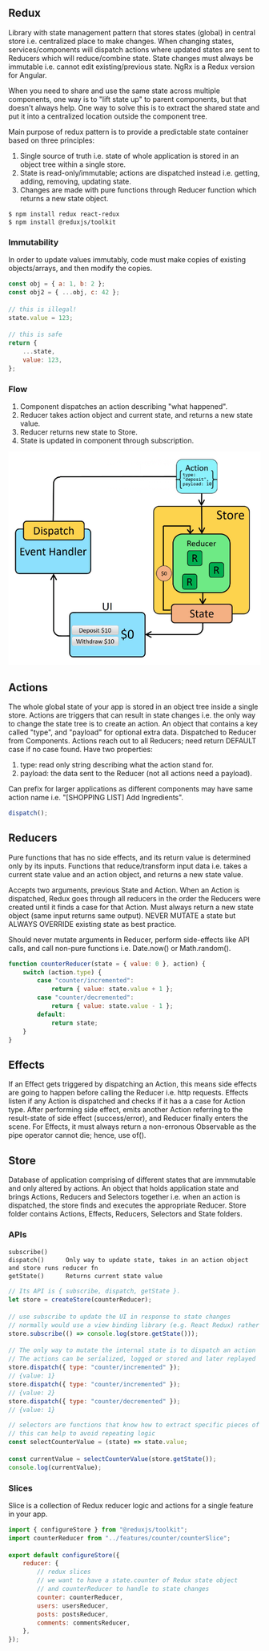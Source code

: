 ## Redux

Library with state management pattern that stores states (global) in central store i.e. centralized place to make changes. When changing states, services/components will dispatch actions where updated states are sent to Reducers which will reduce/combine state. State changes must always be immutable i.e. cannot edit existing/previous state. NgRx is a Redux version for Angular.

When you need to share and use the same state across multiple components, one way is to "lift state up" to parent components, but that doesn't always help. One way to solve this is to extract the shared state and put it into a centralized location outside the component tree.

Main purpose of redux pattern is to provide a predictable state container based on three principles:

1. Single source of truth i.e. state of whole application is stored in an object tree within a single store.
2. State is read-only/immutable; actions are dispatched instead i.e. getting, adding, removing, updating state.
3. Changes are made with pure functions through Reducer function which returns a new state object.

```console
$ npm install redux react-redux
$ npm install @reduxjs/toolkit
```

### Immutability

In order to update values immutably, code must make copies of existing objects/arrays, and then modify the copies.

```js
const obj = { a: 1, b: 2 };
const obj2 = { ...obj, c: 42 };

// this is illegal!
state.value = 123;

// this is safe
return {
    ...state,
    value: 123,
};
```

### Flow

1. Component dispatches an action describing "what happened".
2. Reducer takes action object and current state, and returns a new state value.
3. Reducer returns new state to Store.
4. State is updated in component through subscription.

<img src="./_snapshots/redux-flow.png">

## Actions

The whole global state of your app is stored in an object tree inside a single store. Actions are triggers that can result in state changes i.e. the only way to change the state tree is to create an action. An object that contains a key called "type", and "payload" for optional extra data. Dispatched to Reducer from Components. Actions reach out to all Reducers; need return DEFAULT case if no case found. Have two properties:

1. type: read only string describing what the action stand for.
2. payload: the data sent to the Reducer (not all actions need a payload).

Can prefix for larger applications as different components may have same action name i.e. "[SHOPPING LIST] Add Ingredients".

```js
dispatch();
```

## Reducers

Pure functions that has no side effects, and its return value is determined only by its inputs. Functions that reduce/transform input data i.e. takes a current state value and an action object, and returns a new state value.

Accepts two arguments, previous State and Action. When an Action is dispatched, Redux goes through all reducers in the order the Reducers were created until it finds a case for that Action. Must always return a new state object (same input returns same output). NEVER MUTATE a state but ALWAYS OVERRIDE existing state as best practice.

Should never mutate arguments in Reducer, perform side-effects like API calls, and call non-pure functions i.e. Date.now() or Math.random().

```js
function counterReducer(state = { value: 0 }, action) {
    switch (action.type) {
        case "counter/incremented":
            return { value: state.value + 1 };
        case "counter/decremented":
            return { value: state.value - 1 };
        default:
            return state;
    }
}
```

## Effects

If an Effect gets triggered by dispatching an Action, this means side effects are going to happen before calling the Reducer i.e. http requests. Effects listen if any Action is dispatched and checks if it has a a case for Action type. After performing side effect, emits another Action referring to the result-state of side effect (success/error), and Reducer finally enters the scene. For Effects, it must always return a non-erronous Observable as the pipe operator cannot die; hence, use of().

## Store

Database of application comprising of different states that are immmutable and only altered by actions. An object that holds application state and brings Actions, Reducers and Selectors together i.e. when an action is dispatched, the store finds and executes the appropriate Reducer. Store folder contains Actions, Effects, Reducers, Selectors and State folders.

### APIs

```
subscribe()
dispatch()      Only way to update state, takes in an action object and store runs reducer fn
getState()      Returns current state value
```

```js
// Its API is { subscribe, dispatch, getState }.
let store = createStore(counterReducer);

// use subscribe to update the UI in response to state changes
// normally would use a view binding library (e.g. React Redux) rather than subscribe() directly
store.subscribe(() => console.log(store.getState()));

// The only way to mutate the internal state is to dispatch an action
// The actions can be serialized, logged or stored and later replayed
store.dispatch({ type: "counter/incremented" });
// {value: 1}
store.dispatch({ type: "counter/incremented" });
// {value: 2}
store.dispatch({ type: "counter/decremented" });
// {value: 1}
```

```js
// selectors are functions that know how to extract specific pieces of info from a store state value
// this can help to avoid repeating logic
const selectCounterValue = (state) => state.value;

const currentValue = selectCounterValue(store.getState());
console.log(currentValue);
```

### Slices

Slice is a collection of Redux reducer logic and actions for a single feature in your app.

```js
import { configureStore } from "@reduxjs/toolkit";
import counterReducer from "../features/counter/counterSlice";

export default configureStore({
    reducer: {
        // redux slices
        // we want to have a state.counter of Redux state object
        // and counterReducer to handle to state changes
        counter: counterReducer,
        users: usersReducer,
        posts: postsReducer,
        comments: commentsReducer,
    },
});
```
